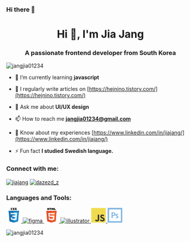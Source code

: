 ### Hi there 👋

<!--

- 🔭 I’m currently working on ...
- 🌱 I’m currently learning ...
- 👯 I’m looking to collaborate on ...
- 🤔 I’m looking for help with ...
- 💬 Ask me about ...
- 📫 How to reach me: ...
- 😄 Pronouns: ...
- ⚡ Fun fact: ...
-->

<h1 align="center">Hi 👋, I'm Jia Jang</h1>
<h3 align="center">A passionate frontend developer from South Korea</h3>

<p align="left"> <img src="https://komarev.com/ghpvc/?username=jangjia01234&label=Profile%20views&color=0e75b6&style=flat" alt="jangjia01234" /> </p>

- 🌱 I’m currently learning **javascript**

- 📝 I regularly write articles on [https://hejnino.tistory.com/](https://hejnino.tistory.com/)

- 💬 Ask me about **UI/UX design**

- 📫 How to reach me **jangjia01234@gmail.com**

- 📄 Know about my experiences [https://www.linkedin.com/in/jiajang/](https://www.linkedin.com/in/jiajang/)

- ⚡ Fun fact **I studied Swedish language.**

<h3 align="left">Connect with me:</h3>
<p align="left">
<a href="https://linkedin.com/in/jiajang" target="blank"><img align="center" src="https://raw.githubusercontent.com/rahuldkjain/github-profile-readme-generator/master/src/images/icons/Social/linked-in-alt.svg" alt="jiajang" height="30" width="40" /></a>
<a href="https://instagram.com/dazezd_z" target="blank"><img align="center" src="https://raw.githubusercontent.com/rahuldkjain/github-profile-readme-generator/master/src/images/icons/Social/instagram.svg" alt="dazezd_z" height="30" width="40" /></a>
</p>

<h3 align="left">Languages and Tools:</h3>
<p align="left"> <a href="https://www.w3schools.com/css/" target="_blank" rel="noreferrer"> <img src="https://raw.githubusercontent.com/devicons/devicon/master/icons/css3/css3-original-wordmark.svg" alt="css3" width="40" height="40"/> </a> <a href="https://www.figma.com/" target="_blank" rel="noreferrer"> <img src="https://www.vectorlogo.zone/logos/figma/figma-icon.svg" alt="figma" width="40" height="40"/> </a> <a href="https://www.w3.org/html/" target="_blank" rel="noreferrer"> <img src="https://raw.githubusercontent.com/devicons/devicon/master/icons/html5/html5-original-wordmark.svg" alt="html5" width="40" height="40"/> </a> <a href="https://www.adobe.com/in/products/illustrator.html" target="_blank" rel="noreferrer"> <img src="https://www.vectorlogo.zone/logos/adobe_illustrator/adobe_illustrator-icon.svg" alt="illustrator" width="40" height="40"/> </a> <a href="https://developer.mozilla.org/en-US/docs/Web/JavaScript" target="_blank" rel="noreferrer"> <img src="https://raw.githubusercontent.com/devicons/devicon/master/icons/javascript/javascript-original.svg" alt="javascript" width="40" height="40"/> </a> <a href="https://www.photoshop.com/en" target="_blank" rel="noreferrer"> <img src="https://raw.githubusercontent.com/devicons/devicon/master/icons/photoshop/photoshop-line.svg" alt="photoshop" width="40" height="40"/> </a> </p>

<p><img align="center" src="https://github-readme-stats.vercel.app/api/top-langs?username=jangjia01234&show_icons=true&locale=en&layout=compact" alt="jangjia01234" /></p>

